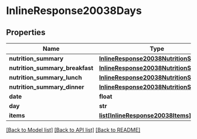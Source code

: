 # InlineResponse20038Days

## Properties
Name | Type | Description | Notes
------------ | ------------- | ------------- | -------------
**nutrition_summary** | [**InlineResponse20038NutritionSummary**](InlineResponse20038NutritionSummary.md) |  | [optional] 
**nutrition_summary_breakfast** | [**InlineResponse20038NutritionSummary**](InlineResponse20038NutritionSummary.md) |  | [optional] 
**nutrition_summary_lunch** | [**InlineResponse20038NutritionSummary**](InlineResponse20038NutritionSummary.md) |  | [optional] 
**nutrition_summary_dinner** | [**InlineResponse20038NutritionSummary**](InlineResponse20038NutritionSummary.md) |  | [optional] 
**date** | **float** |  | 
**day** | **str** |  | 
**items** | [**list[InlineResponse20038Items]**](InlineResponse20038Items.md) |  | [optional] 

[[Back to Model list]](../README.md#documentation-for-models) [[Back to API list]](../README.md#documentation-for-api-endpoints) [[Back to README]](../README.md)


